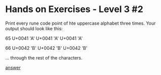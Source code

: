 # Hands on Exercises - Level 3 #2  
   
Print every rune code point of hte uppercase alphabet three times. Your output should look like this:

65
  U+0041 'A'
  U+0041 'A'
  U+0041 'A'

66
  U+0042 'B'
  U+0042 'B'
  U+0042 'B'
  
... through the rest of the characters.  
  
[answer](https://play.golang.org/p/-DRL4e60jD)  


